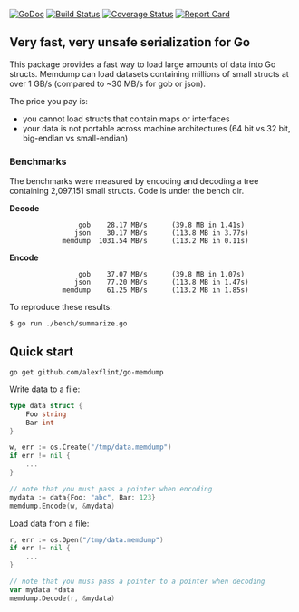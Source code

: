 [![GoDoc](https://godoc.org/github.com/alexflint/go-memdump?status.svg)](https://godoc.org/github.com/alexflint/go-memdump)
[![Build Status](https://travis-ci.org/alexflint/go-memdump.svg?branch=master)](https://travis-ci.org/alexflint/go-memdump)
[![Coverage Status](https://coveralls.io/repos/github/alexflint/go-memdump/badge.svg?branch=master)](https://coveralls.io/github/alexflint/go-memdump?branch=master)
[![Report Card](https://goreportcard.com/badge/github.com/alexflint/go-memdump)](https://goreportcard.com/report/github.com/alexflint/go-memdump)

## Very fast, very unsafe serialization for Go

This package provides a fast way to load large amounts of data into Go structs. Memdump can load datasets containing millions of small structs at over 1 GB/s (compared to ~30 MB/s for gob or json).

The price you pay is:
- you cannot load structs that contain maps or interfaces
- your data is not portable across machine architectures (64 bit vs 32 bit, big-endian vs small-endian)

### Benchmarks

The benchmarks were measured by encoding and decoding a tree containing 2,097,151 small structs. Code is under the bench dir.

**Decode**
```
                 gob    28.17 MB/s      (39.8 MB in 1.41s)
                json    30.17 MB/s      (113.8 MB in 3.77s)
             memdump  1031.54 MB/s      (113.2 MB in 0.11s)
```

**Encode**
```
                 gob    37.07 MB/s      (39.8 MB in 1.07s)
                json    77.20 MB/s      (113.8 MB in 1.47s)
             memdump    61.25 MB/s      (113.2 MB in 1.85s)
```

To reproduce these results:
```shell
$ go run ./bench/summarize.go
```

## Quick start

```shell
go get github.com/alexflint/go-memdump
```

Write data to a file:

```go
type data struct {
	Foo string
	Bar int
}

w, err := os.Create("/tmp/data.memdump")
if err != nil {
	...
}

// note that you must pass a pointer when encoding
mydata := data{Foo: "abc", Bar: 123}
memdump.Encode(w, &mydata)
```

Load data from a file:

```go
r, err := os.Open("/tmp/data.memdump")
if err != nil {
	...
}

// note that you muss pass a pointer to a pointer when decoding
var mydata *data
memdump.Decode(r, &mydata)
```
